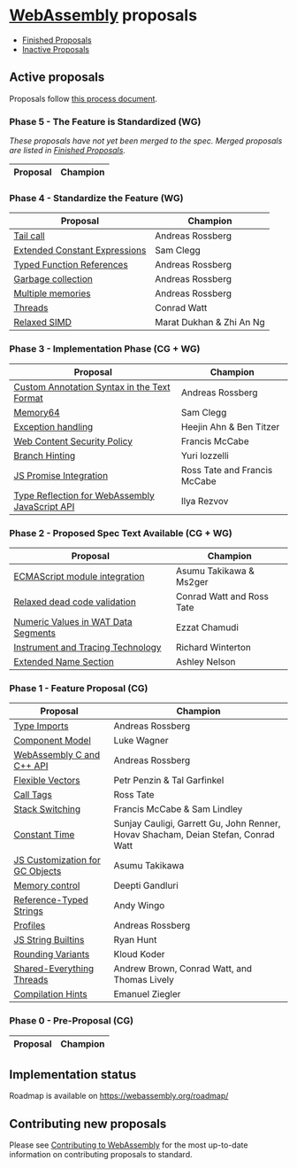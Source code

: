 # [WebAssembly][webassembly_specification] proposals

- [Finished Proposals](finished-proposals.md)
- [Inactive Proposals](inactive-proposals.md)

## Active proposals

Proposals follow [this process document](https://github.com/WebAssembly/meetings/blob/main/process/phases.md).

### Phase 5 - The Feature is Standardized (WG)

_These proposals have not yet been merged to the spec. Merged proposals are listed in [Finished Proposals](finished-proposals.md)._

| Proposal                                                   | Champion        |
| -----------------------------------------------------------| --------------- |

### Phase 4 - Standardize the Feature (WG)

| Proposal                                                   | Champion                 |
| -----------------------------------------------------------| -------------------------|
| [Tail call][tail_call]                                     | Andreas Rossberg         |
| [Extended Constant Expressions][extended-const]            | Sam Clegg                |
| [Typed Function References][function_references]           | Andreas Rossberg         |
| [Garbage collection][garbage_collection]                   | Andreas Rossberg         |
| [Multiple memories][multi-memory]                          | Andreas Rossberg         |
| [Threads][threads]                                         | Conrad Watt              |
| [Relaxed SIMD][relaxed-simd]                               | Marat Dukhan & Zhi An Ng |

### Phase 3 - Implementation Phase (CG + WG)

| Proposal                                                   | Champion                     |
| -----------------------------------------------------------| ---------------------------- |
| [Custom Annotation Syntax in the Text Format][annotations] | Andreas Rossberg             |
| [Memory64][memory64]                                       | Sam Clegg                    |
| [Exception handling][exception_handling]                   | Heejin Ahn & Ben Titzer      |
| [Web Content Security Policy][content-security-policy]     | Francis McCabe               |
| [Branch Hinting][branch-hinting]                           | Yuri Iozzelli                |
| [JS Promise Integration][js-promise-integration]           | Ross Tate and Francis McCabe |
| [Type Reflection for WebAssembly JavaScript API][js-types] | Ilya Rezvov                  |

### Phase 2 - Proposed Spec Text Available (CG + WG)

| Proposal                                                       | Champion                     |
| ---------------------------------------------------------------| -----------------------------|
| [ECMAScript module integration][ecmascript_module_integration] | Asumu Takikawa & Ms2ger      |
| [Relaxed dead code validation][relaxed-dead-code-validation]   | Conrad Watt and Ross Tate    |
| [Numeric Values in WAT Data Segments][numeric-values-in-wat]   | Ezzat Chamudi                |
| [Instrument and Tracing Technology][instrument-tracing]        | Richard Winterton            |
| [Extended Name Section][extended-name-section]                 | Ashley Nelson                |

### Phase 1 - Feature Proposal (CG)

| Proposal                                               | Champion                                                                          |
| ------------------------------------------------------ | --------------------------------------------------------------------------------- |
| [Type Imports][type-imports]                           | Andreas Rossberg                                                                  |
| [Component Model][component-model]                     | Luke Wagner                                                                       |
| [WebAssembly C and C++ API][wasm_c_api]                | Andreas Rossberg                                                                  |
| [Flexible Vectors][flexible-vectors]                   | Petr Penzin & Tal Garfinkel                                                       |
| [Call Tags][call-tags]                                 | Ross Tate                                                                         |
| [Stack Switching][stack-switching]                     | Francis McCabe & Sam Lindley                                                      |
| [Constant Time][constant-time]                         | Sunjay Cauligi, Garrett Gu, John Renner, Hovav Shacham, Deian Stefan, Conrad Watt |
| [JS Customization for GC Objects][gc-js-customization] | Asumu Takikawa                                                                    |
| [Memory control][memory-control]                       | Deepti Gandluri                                                                   |
| [Reference-Typed Strings][stringref]                   | Andy Wingo                                                                        |
| [Profiles][profiles]                                   | Andreas Rossberg                                                                  |
| [JS String Builtins][js-string-builtins]               | Ryan Hunt                                                                         |
| [Rounding Variants][rounding-mode-control]             | Kloud Koder                                                                       |
| [Shared-Everything Threads][shared-everything-threads] | Andrew Brown, Conrad Watt, and Thomas Lively                                      |
| [Compilation Hints][compilation-hints]                 | Emanuel Ziegler                                                                   |


### Phase 0 - Pre-Proposal (CG)

| Proposal                                                    | Champion                         |
| ----------------------------------------------------------- | -------------------------------- |

## Implementation status

Roadmap is available on https://webassembly.org/roadmap/

## Contributing new proposals

Please see [Contributing to WebAssembly](https://github.com/WebAssembly/design/blob/main/Contributing.md) for the most up-to-date information on contributing proposals to standard.

[annotations]: https://github.com/WebAssembly/annotations
[ecmascript_module_integration]: https://github.com/WebAssembly/esm-integration
[exception_handling]: https://github.com/WebAssembly/exception-handling
[feature_detection]: https://github.com/WebAssembly/feature-detection
[function_references]: https://github.com/WebAssembly/function-references
[type-imports]: https://github.com/WebAssembly/proposal-type-imports
[garbage_collection]: https://github.com/WebAssembly/gc
[component-model]: https://github.com/WebAssembly/component-model
[multi-memory]: https://github.com/WebAssembly/multi-memory
[tail_call]: https://github.com/WebAssembly/tail-call
[threads]: https://github.com/webassembly/threads
[js-types]: https://github.com/WebAssembly/js-types
[wasm_c_api]: https://github.com/WebAssembly/wasm-c-api
[content-security-policy]: https://github.com/WebAssembly/content-security-policy
[webassembly_specification]: https://github.com/WebAssembly/spec
[extended-name-section]: https://github.com/WebAssembly/extended-name-section
[constant-time]: https://github.com/WebAssembly/constant-time
[memory64]: https://github.com/WebAssembly/memory64
[flexible-vectors]: https://github.com/WebAssembly/flexible-vectors
[numeric-values-in-wat]: https://github.com/WebAssembly/wat-numeric-values
[instrument-tracing]: https://github.com/WebAssembly/instrument-tracing
[call-tags]: https://github.com/WebAssembly/call-tags
[relaxed-dead-code-validation]: https://github.com/WebAssembly/relaxed-dead-code-validation
[branch-hinting]: https://github.com/WebAssembly/branch-hinting
[extended-const]: https://github.com/WebAssembly/extended-const
[relaxed-simd]: https://github.com/WebAssembly/relaxed-simd
[stack-switching]: https://github.com/WebAssembly/stack-switching
[js-promise-integration]: https://github.com/WebAssembly/js-promise-integration
[gc-js-customization]: https://github.com/WebAssembly/gc-js-customization
[memory-control]: https://github.com/WebAssembly/memory-control
[stringref]: https://github.com/WebAssembly/stringref
[profiles]: https://github.com/WebAssembly/profiles
[js-string-builtins]: https://github.com/WebAssembly/js-string-builtins
[rounding-mode-control]: https://github.com/WebAssembly/rounding-mode-control
[shared-everything-threads]: https://github.com/WebAssembly/shared-everything-threads
[compilation-hints]: https://github.com/WebAssembly/compilation-hints
